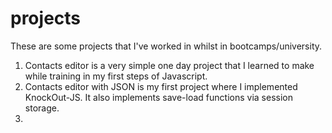 # projects
These are some projects that I've worked in whilst in bootcamps/university.


1. Contacts editor is a very simple one day project that I learned to make while training in my first steps of Javascript.
2. Contacts editor with JSON is my first project where I implemented KnockOut-JS. It also implements save-load functions via session storage.
3. 
